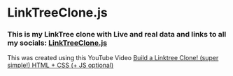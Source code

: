# LinkTreeClone.js

### This is my LinkTree clone with Live and real data and links to all my socials: [LinkTreeClone.js]()

This was created using this YouTube Video [Build a Linktree Clone! (super simple!) HTML + CSS (+ JS optional)](https://www.youtube.com/watch?v=GRgt5efpmdM&ab_channel=CodewithAniaKub%C3%B3w)